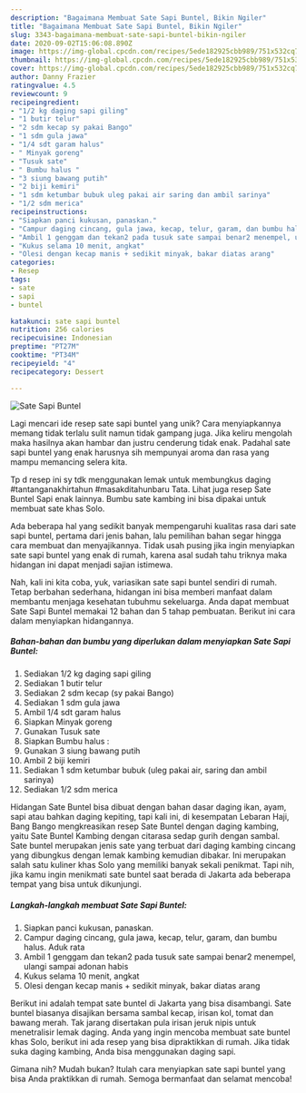 ```yaml
---
description: "Bagaimana Membuat Sate Sapi Buntel, Bikin Ngiler"
title: "Bagaimana Membuat Sate Sapi Buntel, Bikin Ngiler"
slug: 3343-bagaimana-membuat-sate-sapi-buntel-bikin-ngiler
date: 2020-09-02T15:06:08.890Z
image: https://img-global.cpcdn.com/recipes/5ede182925cbb989/751x532cq70/sate-sapi-buntel-foto-resep-utama.jpg
thumbnail: https://img-global.cpcdn.com/recipes/5ede182925cbb989/751x532cq70/sate-sapi-buntel-foto-resep-utama.jpg
cover: https://img-global.cpcdn.com/recipes/5ede182925cbb989/751x532cq70/sate-sapi-buntel-foto-resep-utama.jpg
author: Danny Frazier
ratingvalue: 4.5
reviewcount: 9
recipeingredient:
- "1/2 kg daging sapi giling"
- "1 butir telur"
- "2 sdm kecap sy pakai Bango"
- "1 sdm gula jawa"
- "1/4 sdt garam halus"
- " Minyak goreng"
- "Tusuk sate"
- " Bumbu halus "
- "3 siung bawang putih"
- "2 biji kemiri"
- "1 sdm ketumbar bubuk uleg pakai air saring dan ambil sarinya"
- "1/2 sdm merica"
recipeinstructions:
- "Siapkan panci kukusan, panaskan."
- "Campur daging cincang, gula jawa, kecap, telur, garam, dan bumbu halus. Aduk rata"
- "Ambil 1 genggam dan tekan2 pada tusuk sate sampai benar2 menempel, ulangi sampai adonan habis"
- "Kukus selama 10 menit, angkat"
- "Olesi dengan kecap manis + sedikit minyak, bakar diatas arang"
categories:
- Resep
tags:
- sate
- sapi
- buntel

katakunci: sate sapi buntel 
nutrition: 256 calories
recipecuisine: Indonesian
preptime: "PT27M"
cooktime: "PT34M"
recipeyield: "4"
recipecategory: Dessert

---
```



![Sate Sapi Buntel](https://img-global.cpcdn.com/recipes/5ede182925cbb989/751x532cq70/sate-sapi-buntel-foto-resep-utama.jpg)

Lagi mencari ide resep sate sapi buntel yang unik? Cara menyiapkannya memang tidak terlalu sulit namun tidak gampang juga. Jika keliru mengolah maka hasilnya akan hambar dan justru cenderung tidak enak. Padahal sate sapi buntel yang enak harusnya sih mempunyai aroma dan rasa yang mampu memancing selera kita.

Tp d resep ini sy tdk menggunakan lemak untuk membungkus daging #tantanganakhirtahun #masakditahunbaru Tata. Lihat juga resep Sate Buntel Sapi enak lainnya. Bumbu sate kambing ini bisa dipakai untuk membuat sate khas Solo.

Ada beberapa hal yang sedikit banyak mempengaruhi kualitas rasa dari sate sapi buntel, pertama dari jenis bahan, lalu pemilihan bahan segar hingga cara membuat dan menyajikannya. Tidak usah pusing jika ingin menyiapkan sate sapi buntel yang enak di rumah, karena asal sudah tahu triknya maka hidangan ini dapat menjadi sajian istimewa.


Nah, kali ini kita coba, yuk, variasikan sate sapi buntel sendiri di rumah. Tetap berbahan sederhana, hidangan ini bisa memberi manfaat dalam membantu menjaga kesehatan tubuhmu sekeluarga. Anda dapat membuat Sate Sapi Buntel memakai 12 bahan dan 5 tahap pembuatan. Berikut ini cara dalam menyiapkan hidangannya.

<!--inarticleads1-->

##### Bahan-bahan dan bumbu yang diperlukan dalam menyiapkan Sate Sapi Buntel:

1. Sediakan 1/2 kg daging sapi giling
1. Sediakan 1 butir telur
1. Sediakan 2 sdm kecap (sy pakai Bango)
1. Sediakan 1 sdm gula jawa
1. Ambil 1/4 sdt garam halus
1. Siapkan  Minyak goreng
1. Gunakan Tusuk sate
1. Siapkan  Bumbu halus :
1. Gunakan 3 siung bawang putih
1. Ambil 2 biji kemiri
1. Sediakan 1 sdm ketumbar bubuk (uleg pakai air, saring dan ambil sarinya)
1. Sediakan 1/2 sdm merica


Hidangan Sate Buntel bisa dibuat dengan bahan dasar daging ikan, ayam, sapi atau bahkan daging kepiting, tapi kali ini, di kesempatan Lebaran Haji, Bang Bango mengkreasikan resep Sate Buntel dengan daging kambing, yaitu Sate Buntel Kambing dengan citarasa sedap gurih dengan sambal. Sate buntel merupakan jenis sate yang terbuat dari daging kambing cincang yang dibungkus dengan lemak kambing kemudian dibakar. Ini merupakan salah satu kuliner khas Solo yang memiliki banyak sekali penikmat. Tapi nih, jika kamu ingin menikmati sate buntel saat berada di Jakarta ada beberapa tempat yang bisa untuk dikunjungi. 

<!--inarticleads2-->

##### Langkah-langkah membuat Sate Sapi Buntel:

1. Siapkan panci kukusan, panaskan.
1. Campur daging cincang, gula jawa, kecap, telur, garam, dan bumbu halus. Aduk rata
1. Ambil 1 genggam dan tekan2 pada tusuk sate sampai benar2 menempel, ulangi sampai adonan habis
1. Kukus selama 10 menit, angkat
1. Olesi dengan kecap manis + sedikit minyak, bakar diatas arang


Berikut ini adalah tempat sate buntel di Jakarta yang bisa disambangi. Sate buntel biasanya disajikan bersama sambal kecap, irisan kol, tomat dan bawang merah. Tak jarang disertakan pula irisan jeruk nipis untuk menetralisir lemak daging. Anda yang ingin mencoba membuat sate buntel khas Solo, berikut ini ada resep yang bisa dipraktikkan di rumah. Jika tidak suka daging kambing, Anda bisa menggunakan daging sapi. 

Gimana nih? Mudah bukan? Itulah cara menyiapkan sate sapi buntel yang bisa Anda praktikkan di rumah. Semoga bermanfaat dan selamat mencoba!
